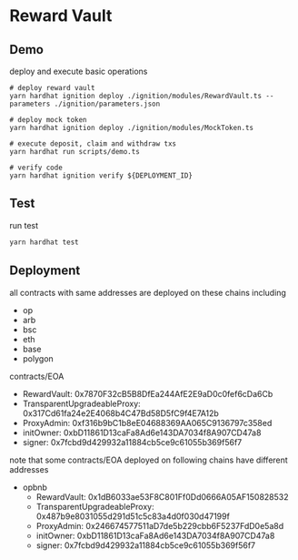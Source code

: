 # Reward Vault

## Demo

deploy and execute basic operations

```shell
# deploy reward vault
yarn hardhat ignition deploy ./ignition/modules/RewardVault.ts --parameters ./ignition/parameters.json

# deploy mock token
yarn hardhat ignition deploy ./ignition/modules/MockToken.ts

# execute deposit, claim and withdraw txs
yarn hardhat run scripts/demo.ts

# verify code
yarn hardhat ignition verify ${DEPLOYMENT_ID}
```

## Test

run test

```bash
yarn hardhat test
```

## Deployment

all contracts with same addresses are deployed on these chains including

- op
- arb
- bsc
- eth
- base
- polygon

contracts/EOA

- RewardVault: 0x7870F32cB5B8DfEa244AfE2E9aD0c0fef6cDa6Cb
- TransparentUpgradeableProxy: 0x317Cd61fa24e2E4068b4C47Bd58D5fC9f4E7A12b
- ProxyAdmin: 0xf316b9bC1b8eE04688369AA065C9136797c358ed
- initOwner: 0xbD11861D13caFa8Ad6e143DA7034f8A907CD47a8
- signer: 0x7fcbd9d429932a11884cb5ce9c61055b369f56f7

note that some contracts/EOA deployed on following chains have different addresses

- opbnb
  - RewardVault: 0x1dB6033ae53F8C801Ff0Dd0666A05AF150828532
  - TransparentUpgradeableProxy: 0x487b9e8031055d291d51c5c83a4d0f030d47199f
  - ProxyAdmin: 0x246674577511aD7de5b229cbb6F5237FdD0e5a8d
  - initOwner: 0xbD11861D13caFa8Ad6e143DA7034f8A907CD47a8
  - signer: 0x7fcbd9d429932a11884cb5ce9c61055b369f56f7

